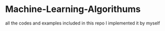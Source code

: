 # Machine-Learning-Algorithums
all the codes and examples included in this repo I implemented it by myself 

